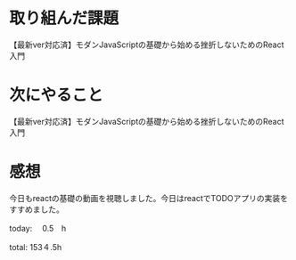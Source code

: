 # 取り組んだ課題 
【最新ver対応済】モダンJavaScriptの基礎から始める挫折しないためのReact入門


# 次にやること
【最新ver対応済】モダンJavaScriptの基礎から始める挫折しないためのReact入門


# 感想
今日もreactの基礎の動画を視聴しました。今日はreactでTODOアプリの実装をすすめました。

today: 　0.5　h

total: 153４.5h
